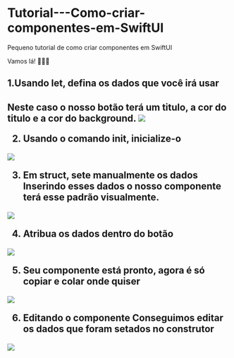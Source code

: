 # Tutorial---Como-criar-componentes-em-SwiftUI
<p> Pequeno tutorial de como criar componentes em SwiftUI</p>


Vamos lá! 👩🏽‍💻

<h2>1.Usando let, defina os dados que você irá usar <h2/>
Neste caso o nosso botão terá um titulo, a cor do titulo e a cor do background.
<img src="https://user-images.githubusercontent.com/102704880/204399996-5438800f-4e09-4347-9e5f-8ab58f12d29f.gif"/>

2. Usando o comando init, inicialize-o
<img src="https://user-images.githubusercontent.com/102704880/204400461-2e35af32-2d28-445b-a681-70be83be9483.gif"/>

3. Em struct, sete manualmente os dados 
Inserindo esses dados o nosso componente terá esse padrão visualmente. 
<img src="https://user-images.githubusercontent.com/102704880/204401040-b1e338eb-d02e-4df5-9600-e6ad80805aba.gif"/>

4. Atribua os dados dentro do botão
<img src="https://user-images.githubusercontent.com/102704880/204401147-a775910f-f236-4fa9-bf60-ab461c997d38.gif"/>

5. Seu componente está pronto, agora é só copiar e colar onde quiser
<img src="https://user-images.githubusercontent.com/102704880/204401347-b8039c48-f11d-4476-926b-7508897982a9.gif"/>

6. Editando o componente
Conseguimos editar os dados que foram setados no construtor
<img src="https://user-images.githubusercontent.com/102704880/204401437-c99158d6-f0b2-4d8e-9193-a4ea4bc57fe6.gif"/>
